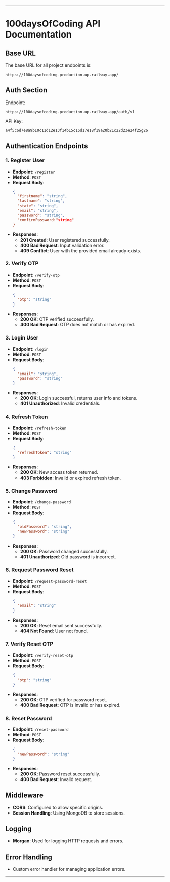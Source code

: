 

---

# 100daysOfCoding API Documentation

## Base URL
The base URL for all project endpoints is:
```
https://100daysofcoding-production.up.railway.app/
```
## Auth Section
Endpoint:
```
https://100daysofcoding-production.up.railway.app/auth/v1
```
API Key:
```
a4f5c6d7e8a9b10c11d12e13f14b15c16d17e18f19a20b21c22d23e24f25g26
```

## Authentication Endpoints

### 1. Register User
- **Endpoint**: `/register`
- **Method**: `POST`
- **Request Body**:
  ```json
  {
    "firstname": "string",
    "lastname": "string",
    "state": "string",
    "email": "string",
    "password": "string",
    "confirmPassword:"string"
  }
  ```
- **Responses**:
  - **201 Created**: User registered successfully.
  - **400 Bad Request**: Input validation error.
  - **409 Conflict**: User with the provided email already exists.

### 2. Verify OTP
- **Endpoint**: `/verify-otp`
- **Method**: `POST`
- **Request Body**:
  ```json
  {
    "otp": "string"
  }
  ```
- **Responses**:
  - **200 OK**: OTP verified successfully.
  - **400 Bad Request**: OTP does not match or has expired.

### 3. Login User
- **Endpoint**: `/login`
- **Method**: `POST`
- **Request Body**:
  ```json
  {
    "email": "string",
    "password": "string"
  }
  ```
- **Responses**:
  - **200 OK**: Login successful, returns user info and tokens.
  - **401 Unauthorized**: Invalid credentials.

### 4. Refresh Token
- **Endpoint**: `/refresh-token`
- **Method**: `POST`
- **Request Body**:
  ```json
  {
    "refreshToken": "string"
  }
  ```
- **Responses**:
  - **200 OK**: New access token returned.
  - **403 Forbidden**: Invalid or expired refresh token.

### 5. Change Password
- **Endpoint**: `/change-password`
- **Method**: `POST`
- **Request Body**:
  ```json
  {
    "oldPassword": "string",
    "newPassword": "string"
  }
  ```
- **Responses**:
  - **200 OK**: Password changed successfully.
  - **401 Unauthorized**: Old password is incorrect.

### 6. Request Password Reset
- **Endpoint**: `/request-password-reset`
- **Method**: `POST`
- **Request Body**:
  ```json
  {
    "email": "string"
  }
  ```
- **Responses**:
  - **200 OK**: Reset email sent successfully.
  - **404 Not Found**: User not found.

### 7. Verify Reset OTP
- **Endpoint**: `/verify-reset-otp`
- **Method**: `POST`
- **Request Body**:
  ```json
  {
    "otp": "string"
  }
  ```
- **Responses**:
  - **200 OK**: OTP verified for password reset.
  - **400 Bad Request**: OTP is invalid or has expired.

### 8. Reset Password
- **Endpoint**: `/reset-password`
- **Method**: `POST`
- **Request Body**:
  ```json
  {
    "newPassword": "string"
  }
  ```
- **Responses**:
  - **200 OK**: Password reset successfully.
  - **400 Bad Request**: Invalid request.

## Middleware
- **CORS**: Configured to allow specific origins.
- **Session Handling**: Using MongoDB to store sessions.

## Logging
- **Morgan**: Used for logging HTTP requests and errors.

## Error Handling
- Custom error handler for managing application errors.

---
